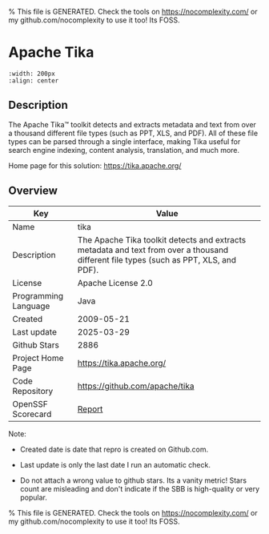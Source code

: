 
% This file is GENERATED. Check the tools on https://nocomplexity.com/ or my github.com/nocomplexity to use it too! Its FOSS. 

# Apache Tika


```{image} https://tika.apache.org/tika.png 
:width: 200px 
:align: center 
```

## Description 

The Apache Tika™ toolkit detects and extracts metadata and text from over a thousand different file types (such as PPT, XLS, and PDF). All of these file types can be parsed through a single interface, making Tika useful for search engine indexing, content analysis, translation, and much more.

Home page for this solution: https://tika.apache.org/ 

## Overview 

| Key | Value |
| --- | --- |
| Name | tika |
| Description | The Apache Tika toolkit detects and extracts metadata and text from over a thousand different file types (such as PPT, XLS, and PDF). |
| License | Apache License 2.0 |
| Programming Language | Java |
| Created | 2009-05-21 |
| Last update | 2025-03-29 |
| Github Stars | 2886 |
| Project Home Page | https://tika.apache.org/ |
| Code Repository | https://github.com/apache/tika |
| OpenSSF Scorecard | [Report](https://securityscorecards.dev/viewer/?uri=github.com/apache/tika) |

Note:
 - Created date is date that repro is created on Github.com. 

- Last update is only the last date I run an automatic check. 

- Do not attach a wrong value to github stars. Its a vanity metric! Stars count are misleading and 
don't indicate if the SBB is high-quality or very popular.

% This file is GENERATED. Check the tools on https://nocomplexity.com/ or my github.com/nocomplexity to use it too! Its FOSS. 

